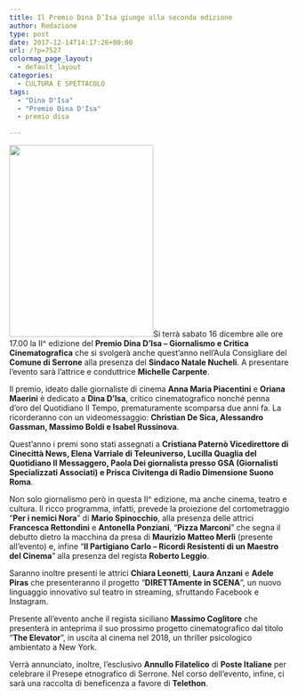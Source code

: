 ```yaml
---
title: Il Premio Dina D’Isa giunge alla seconda edizione
author: Redazione
type: post
date: 2017-12-14T14:17:26+00:00
url: /?p=7527
colormag_page_layout:
  - default_layout
categories:
  - CULTURA E SPETTACOLO
tags:
  - "Dina D'Isa"
  - "Premio Dina D'Isa"
  - premio disa

---
```

<img decoding="async" loading="lazy" class=" wp-image-7529 alignleft" src="https://progressonline.it/wp-content/uploads/2017/12/Locandina-Premio-Dina-DIsa-209x300.jpg" alt="" width="259" height="345" />Si terrà sabato 16 dicembre alle ore 17.00 la II^ edizione del **Premio Dina D’Isa – Giornalismo e Critica Cinematografica** che si svolgerà anche quest’anno nell’Aula Consigliare del **Comune di Serrone** alla presenza del **Sindaco Natale Nucheli**. A presentare l’evento sarà l’attrice e conduttrice **Michelle Carpente**.

Il premio, ideato dalle giornaliste di cinema **Anna Maria Piacentini** e **Oriana Maerini** è dedicato a **Dina D’Isa**, critico cinematografico nonché penna d’oro del Quotidiano Il Tempo, prematuramente scomparsa due anni fa. La ricorderanno con un videomessaggio: **Christian De Sica, Alessandro Gassman, Massimo Boldi e Isabel Russinova**.

Quest’anno i premi sono stati assegnati a **Cristiana Paternò Vicedirettore di Cinecittà News, Elena Varriale di Teleuniverso, Lucilla Quaglia del Quotidiano Il Messaggero, Paola Dei giornalista presso GSA (Giornalisti Specializzati Associati) e Prisca Civitenga di Radio Dimensione Suono Roma**.

Non solo giornalismo però in questa II^ edizione, ma anche cinema, teatro e cultura. Il ricco programma, infatti, prevede la proiezione del cortometraggio “**Per i nemici Nora**” di **Mario Spinocchio**, alla presenza delle attrici **Francesca Rettondini** e **Antonella Ponziani**, “**Pizza Marconi**” che segna il debutto dietro la macchina da presa di **Maurizio Matteo Merli** (presente all’evento) e, infine “**Il Partigiano Carlo – Ricordi Resistenti di un Maestro del Cinema**” alla presenza del regista **Roberto Leggio**.

Saranno inoltre presenti le attrici **Chiara Leonetti**, **Laura Anzani** e **Adele Piras** che presenteranno il progetto “**DIRETTAmente in SCENA**”, un nuovo linguaggio innovativo sul teatro in streaming, sfruttando Facebook e Instagram.

Presente all’evento anche il regista siciliano **Massimo Coglitore** che presenterà in anteprima il suo prossimo progetto cinematografico dal titolo “**The Elevator**”, in uscita al cinema nel 2018, un thriller psicologico ambientato a New York.

Verrà annunciato, inoltre, l’esclusivo **Annullo Filatelico** di **Poste Italiane** per celebrare il Presepe etnografico di Serrone. Nel corso dell’evento, infine, ci sarà una raccolta di beneficenza a favore di **Telethon**.